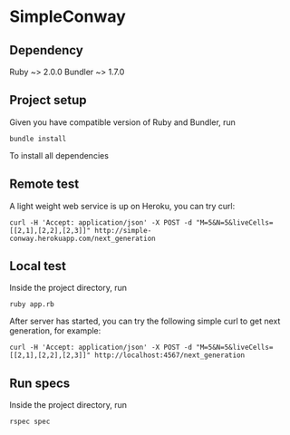 # SimpleConway
## Dependency
Ruby ~> 2.0.0
Bundler ~> 1.7.0

## Project setup
Given you have compatible version of Ruby and Bundler, run
```
bundle install
```
To install all dependencies

## Remote test
A light weight web service is up on Heroku, you can try curl:
```
curl -H 'Accept: application/json' -X POST -d "M=5&N=5&liveCells=[[2,1],[2,2],[2,3]]" http://simple-conway.herokuapp.com/next_generation
```

## Local test
Inside the project directory, run
```
ruby app.rb
```
After server has started, you can try the following simple curl to get
next generation, for example:
```
curl -H 'Accept: application/json' -X POST -d "M=5&N=5&liveCells=[[2,1],[2,2],[2,3]]" http://localhost:4567/next_generation
```

## Run specs
Inside the project directory, run
```
rspec spec
```




